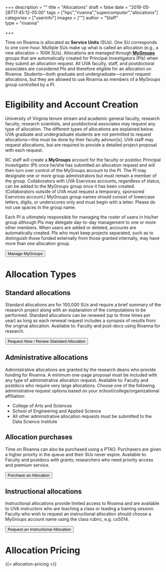 +++
description = ""
title = "Allocations"
draft = false
date = "2019-05-28T17:45:12-05:00"
tags = ["hpc","rivanna","supercomputer","allocations"]
categories = ["userinfo"]
images = [""]
author = "Staff"  
type = "rivanna"

+++

<div class="bd-callout bd-callout-warning">
Time on Rivanna is allocated as <b>Service Units</b> (SUs). One SU corresponds to one core-hour. Multiple SUs make up what is called an allocation (e.g., a new allocation = 100K SUs). Allocations are managed through <a href="https://mygroups.virginia.edu/" target="_new" style="font-weight:bold;">MyGroups</a> groups that are automatically created for Principal Investigators (PIs) when they submit an allocation request. All UVA faculty, staff, and postdoctoral associates are considered PIs and therefore eligible for an allocation on Rivanna. Students—both graduate and undergraduate—cannot request allocations, but they are allowed to use Rivanna as members of a MyGroups group controlled by a PI.
</div>

# Eligibility and Account Creation

University of Virginia tenure stream and academic general faculty, research faculty, research scientists, and postdoctoral associates may request any type of allocation. The different types of allocations are explained below. UVA graduate and undergraduate students are not permitted to request allocations—this must be done by their faculty advisor[s]. UVA staff may request allocations, but are required to provide a detailed project proposal with each request.

RC staff will create a **MyGroups** account for the faculty or postdoc Principal Investigator (PI) once he/she has submitted an allocation request and will then turn over control of the MyGroups account to the PI. The PI may designate one or more group administrators but must remain a member of the group. Collaborators with UVA Eservices accounts, regardless of status, can be added to the MyGroups group once it has been created. (Collaborators outside of UVA must request a temporary, sponsored Eservices account.) MyGroups group names should consist of lowercase letters, digits, or underscores only and must begin with a letter. Please do not use spaces in the group name.

Each PI is ultimately responsible for managing the roster of users in his/her group although PIs may delegate day-to-day management to one or more other members. When users are added or deleted, accounts are automatically created. PIs who must keep projects separated, such as to distinguish those funded externally from those granted internally, may have more than one allocation group. 

[<button class="btn btn-warning">Manage MyGroups</button>](https://mygroups.virginia.edu/)

# Allocation Types

## Standard allocations
Standard allocations are for 100,000 SUs and require a brief summary of the research project along with an explanation of the computations to be performed. Standard allocations can be renewed (up to three times per year) as long as each renewal request includes a synopsis of results from the original allocation. Available to: Faculty and post-docs using Rivanna for research.

[<button class="btn btn-primary">Request New / Renew Standard Allocation</button>](https://auth.uvasomrc.io/site/allocation-standard.php)

## Administrative allocations
Administrative allocations are granted by the research deans who provide funding for Rivanna. A minimum one-page proposal must be included with any type of administrative allocation request. Available to: Faculty and postdocs who require very large allocations. Choose one of the following administrative request options based on your school/college/organizational affiliation:

* College of Arts and Sciences
* School of Engineering and Applied Science
* All other administrative allocation requests must be submitted to the Data Science Institute

## Allocation purchases
Time on Rivanna can also be purchased using a PTAO. Purchasers are given a higher priority in the queue and their SUs never expire. Available to: Faculty and postdocs with grants; researchers who need priority access and premium service.

[<button class="btn btn-primary">Purchase an Allocation</button>](https://auth.uvasomrc.io/site/allocation-purchase.php)

## Instructional allocations
Instructional allocations provide limited access to Rivanna and are available to UVA instructors who are teaching a class or leading a training session. Faculty who wish to request an instructional allocation should choose a MyGroups account name using the class rubric, e.g. cs5014.

[<button class="btn btn-primary">Request an Instructional Allocation</button>](https://auth.uvasomrc.io/site/allocation-instructional.php)

# Allocation Pricing

{{< allocation-pricing >}}
